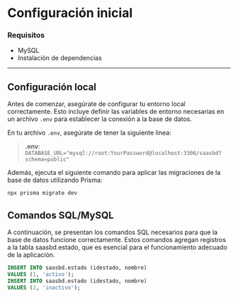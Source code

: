 # Configuración inicial

### Requisitos

- MySQL
- Instalación de dependencias

---

## Configuración local

Antes de comenzar, asegúrate de configurar tu entorno local correctamente. Esto incluye definir las variables de entorno necesarias en un archivo `.env` para establecer la conexión a la base de datos.

En tu archivo `.env`, asegúrate de tener la siguiente línea:

> **.env**: `DATABASE_URL="mysql://root:YourPassword@localhost:3306/saasbd?schema=public"`

Además, ejecuta el siguiente comando para aplicar las migraciones de la base de datos utilizando Prisma:

```bash
npx prisma migrate dev
```

## Comandos SQL/MySQL

A continuación, se presentan los comandos SQL necesarios para que la base de datos funcione correctamente. Estos comandos agregan registros a la tabla saasbd.estado, que es esencial para el funcionamiento adecuado de la aplicación.

```sql
INSERT INTO saasbd.estado (idestado, nombre)
VALUES (1, 'activo');
INSERT INTO saasbd.estado (idestado, nombre)
VALUES (2, 'inactivo');

```
